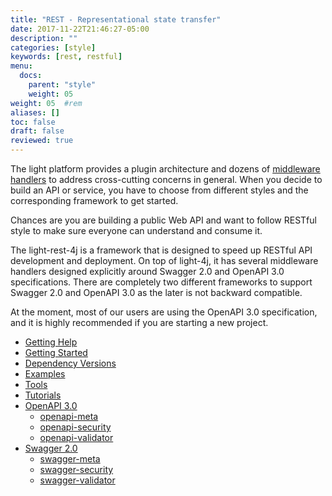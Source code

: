 ```yaml
---
title: "REST - Representational state transfer"
date: 2017-11-22T21:46:27-05:00
description: ""
categories: [style]
keywords: [rest, restful]
menu:
  docs:
    parent: "style"
    weight: 05
weight: 05	#rem
aliases: []
toc: false
draft: false
reviewed: true
---
```


The light platform provides a plugin architecture and dozens of [middleware handlers][] to address cross-cutting concerns in general. When you decide to build an API or service, you have to choose from different styles and the corresponding framework to get started.

Chances are you are building a public Web API and want to follow RESTful style to make sure everyone can understand and consume it. 

The light-rest-4j is a framework that is designed to speed up RESTful API development and deployment. On top of light-4j, it has several middleware handlers designed explicitly around Swagger 2.0 and OpenAPI 3.0 specifications. There are completely two different frameworks to support Swagger 2.0 and OpenAPI 3.0 as the later is not backward compatible. 

At the moment, most of our users are using the OpenAPI 3.0 specification, and it is highly recommended if you are starting a new project. 

* [Getting Help](/about/community/)
* [Getting Started](/getting-started/light-rest-4j/)
* [Dependency Versions](/style/light-rest-4j/dependency/)
* [Examples](/style/light-rest-4j/example/)
* [Tools](/style/light-rest-4j/tool/)
* [Tutorials](/tutorial/rest/)
* [OpenAPI 3.0](/style/light-rest-4j/openapi/)
   + [openapi-meta](/style/light-rest-4j/openapi-meta/)
   + [openapi-security](/style/light-rest-4j/openapi-security/)
   + [openapi-validator](/style/light-rest-4j/openapi-validator/)
* [Swagger 2.0](/style/light-rest-4j/swagger/)
   + [swagger-meta](/style/light-rest-4j/swagger-meta/)
   + [swagger-security](/style/light-rest-4j/swagger-security/)
   + [swagger-validator](/style/light-rest-4j/swagger-validator/)

[API categories and frameworks]: /architecture/category/
[architecture section]: /architecture/
[middleware handlers]: /architecture/middleware-handler/
